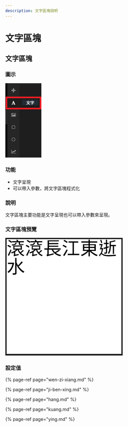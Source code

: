 ```yaml
---
description: 文字區塊說明
---
```


# 文字區塊

## 文字區塊

### 圖示

![&#x6587;&#x5B57;&#x5716;&#x793A;](../../../.gitbook/assets/wen-zi-qu-kuai.png)

### 功能

* 文字呈現
* 可以帶入參數，將文字區塊程式化

### 說明

文字區塊主要功能是文字呈現也可以帶入參數來呈現。

### 文字區塊預覽

![&#x6587;&#x5B57;&#x5340;&#x584A;&#x9810;&#x89BD;](../../../.gitbook/assets/wen-zi-fan-li.png)

### 設定值

{% page-ref page="wen-zi-xiang.md" %}

{% page-ref page="ji-ben-xing.md" %}

{% page-ref page="hang.md" %}

{% page-ref page="kuang.md" %}

{% page-ref page="ying.md" %}




